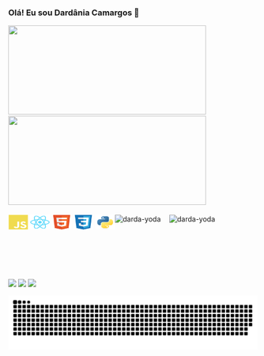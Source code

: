 ### Olá! Eu sou Dardânia Camargos 👋

<div align="left">
  <a href="https://github.com/dardaniacoimbra">
  <img height="180em" width="400px" src="https://github-readme-stats.vercel.app/api?username=dardaniacoimbra&show_icons=true&theme=outrun&include_all_commits=true&count_private=true"/>
  <img height="180em" width="400px" src="https://github-readme-stats.vercel.app/api/top-langs/?username=dardaniacoimbra&layout=compact&langs_count=7&theme=outrun"/>
</div>
<div style="display: inline-block"><br>
  <img align="right" alt="darda-yoda" height="100" width="100"src="https://media2.giphy.com/media/eDDrmbtY0aSAII8ffT/giphy.gif?cid=790b7611854a4cdded75a2682f135ada8b4a448f4823e5d7&rid=giphy.gif&ct=g">
  <img align="center" alt="dardania-Js" height="30" width="40" src="https://raw.githubusercontent.com/devicons/devicon/master/icons/javascript/javascript-plain.svg">
  <img align="center" alt="dardania-React" height="30" width="40" src="https://raw.githubusercontent.com/devicons/devicon/master/icons/react/react-original.svg">
  <img align="center" alt="dardania-HTML" height="30" width="40" src="https://raw.githubusercontent.com/devicons/devicon/master/icons/html5/html5-original.svg">
  <img align="center" alt="dardania-CSS" height="30" width="40" src="https://raw.githubusercontent.com/devicons/devicon/master/icons/css3/css3-original.svg">
  <img align="center" alt="dardania-Python" height="30" width="40" src="https://raw.githubusercontent.com/devicons/devicon/master/icons/python/python-original.svg">
  <img align="right" alt="darda-yoda" height="100" width="110"src="https://media2.giphy.com/media/9PhdJO4CMfyfXDCnko/giphy.gif?cid=790b7611857e2d24292332e0eb4e6370826b079fd472d15f&rid=giphy.gif&ct=g">
</div>
  
  ##
 
<div> 
    <a href="https://www.instagram.com/umlivrosobre/" target="_blank"><img src="https://img.shields.io/badge/-Instagram-%23E4405F?style=for-the-badge&logo=instagram&logoColor=white" target="_blank"></a>
  <a href = "mailto:dardaniacoimbra@gmail.com"><img src="https://img.shields.io/badge/-Gmail-%23333?style=for-the-badge&logo=gmail&logoColor=white" target="_blank"></a>
  <a href="https://www.linkedin.com/in/dardaniacoimbra/" target="_blank"><img src="https://img.shields.io/badge/-LinkedIn-%230077B5?style=for-the-badge&logo=linkedin&logoColor=white" target="_blank"></a>
 
  ![Snake animation](https://github.com/dardaniacoimbra/dardaniacoimbra/blob/output/github-contribution-grid-snake.svg)
 
</div>
